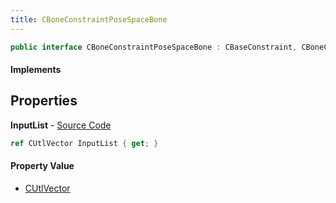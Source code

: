 ```yaml
---
title: CBoneConstraintPoseSpaceBone
---
```


```csharp
public interface CBoneConstraintPoseSpaceBone : CBaseConstraint, CBoneConstraintBase, ISchemaClass<CBoneConstraintBase>, ISchemaClass<CBaseConstraint>, ISchemaClass<CBoneConstraintPoseSpaceBone>, ISchemaField, ISchemaClass, INativeHandle
```

#### Implements

## Properties

**InputList** - [Source Code](https://github.com/swiftly-solution/swiftlys2/blob/main/managed/src/SwiftlyS2.Generated/Schemas/Interfaces/CBoneConstraintPoseSpaceBone.cs#L17)

```csharp
ref CUtlVector InputList { get; }
```

#### Property Value

- [CUtlVector](/docs/api/shared/natives/cutlvector)

